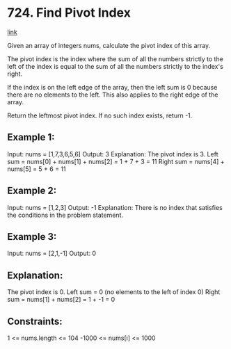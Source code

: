 # 724. Find Pivot Index

[link](https://leetcode.com/problems/find-pivot-index/)

Given an array of integers nums, calculate the pivot index of this array.

The pivot index is the index where the sum of all the numbers strictly to the left of the index is equal to the sum of all the numbers strictly to the index's right.

If the index is on the left edge of the array, then the left sum is 0 because there are no elements to the left. This also applies to the right edge of the array.

Return the leftmost pivot index. If no such index exists, return -1.

## Example 1:

Input: nums = [1,7,3,6,5,6]
Output: 3
Explanation:
The pivot index is 3.
Left sum = nums[0] + nums[1] + nums[2] = 1 + 7 + 3 = 11
Right sum = nums[4] + nums[5] = 5 + 6 = 11

## Example 2:

Input: nums = [1,2,3]
Output: -1
Explanation:
There is no index that satisfies the conditions in the problem statement.

## Example 3:

Input: nums = [2,1,-1]
Output: 0

## Explanation:
The pivot index is 0.
Left sum = 0 (no elements to the left of index 0)
Right sum = nums[1] + nums[2] = 1 + -1 = 0


## Constraints:
1 <= nums.length <= 104
-1000 <= nums[i] <= 1000
